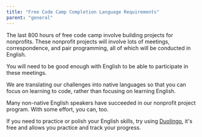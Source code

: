 ```yaml
---
title: "Free Code Camp Completion Language Requirements"
parent: "general"
---
```


The last 800 hours of free code camp involve building projects for nonprofits. These nonprofit projects will involve lots of meetings, correspondence, and pair programming, all of which will be conducted in English.

You will need to be good enough with English to be able to participate in these meetings.

We are translating our challenges into native languages so that you can focus on learning to code, rather than focusing on learning English.

Many non-native English speakers have succeeded in our nonprofit project program. With some effort, you can, too.

If you need to practice or polish your English skills, try using [Duolingo](https://www.duolingo.com/), it's free and allows you practice and track your progress.
